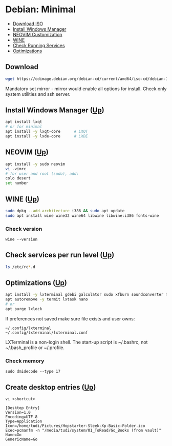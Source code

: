 # Debian: Minimal <a name="top"></a>
* [Download ISO](#download)
* [Install Windows Manager](#lxqt)
* [NEOVIM Customization](#vim)
* [WINE](#wine)
* [Check Running Services](#check)
* [Optimizations](#optim)

## Download <a name="download"></a>
```bash
wget https://cdimage.debian.org/debian-cd/current/amd64/iso-cd/debian-10.3.0-amd64-netinst.iso
```
Mandatory set mirror - mirror would enable all options for install. Check only system utilities and ssh server.

## Install Windows Manager <a name="lxqt"></a>  ([Up](#top))
```bash
apt install lxqt
# or for minimal
apt install -y lxqt-core      # LXQT
apt install -y lxde-core      # LXDE
```
## NEOVIM <a name="vim"></a>  ([Up](#top))
```bash
apt install -y sudo neovim
vi .vimrc  
# for user and root (sudo), add:
colo desert
set number
```
## WINE <a name="wine"></a>  ([Up](#top))
```bash
sudo dpkg --add-architecture i386 && sudo apt update
sudo apt install wine wine32 wine64 libwine libwine:i386 fonts-wine
```
### Check version
```
wine --version
```
## Check services per run level <a name="check"></a>  ([Up](#top))
```bash
ls /etc/rc*.d
```
## Optimizations <a name="optim"></a>  ([Up](#top))
```bash
apt install -y lxterminal gdebi galculator sudo xfburn soundconverter mc p7zip-full qpdfview qbittorrent geany
apt autoremove -y termit lxtask nano
# or
apt purge lxlock
```
If preferences not saved make sure file exists and user owns:
```vim
~/.config/lxterminal
~/.config/lxterminal/lxterminal.conf
```
LXTerminal is a non-login shell. 
The start-up script is ~/.bashrc, not ~/.bash_profile or ~/.profile.

### Check memory
```
sudo dmidecode --type 17
```

## Create desktop entries  ([Up](#top))
```
vi <shortcut>

[Desktop Entry]
Version=1.0
Encoding=UTF-8
Type=Application
Icon=/home/tudi/Pictures/Hopstarter-Sleek-Xp-Basic-Folder.ico
Exec=pcmanfm -n "/media/tudi/system/01_ToRead/Go_Books (from vault)"
Name=Go
GenericName=Go
```
